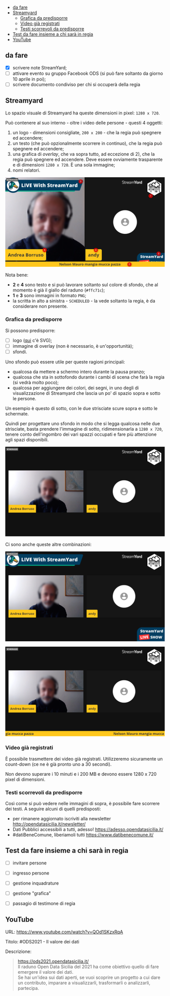 - [da fare](#da-fare)
- [Streamyard](#streamyard)
  - [Grafica da predisporre](#grafica-da-predisporre)
  - [Video già registrati](#video-già-registrati)
  - [Testi scorrevoli da predisporre](#testi-scorrevoli-da-predisporre)
- [Test da fare insieme a chi sarà in regia](#test-da-fare-insieme-a-chi-sarà-in-regia)
- [YouTube](#youtube)

## da fare

- [x] scrivere note StreamYard;
- [ ] attivare evento su gruppo Facebook ODS (si può fare soltanto da giorno 10 aprile in poi);
- [ ] scrivere documento condiviso per chi si occuperà della regia

## Streamyard

Lo spazio visuale di Streamyard ha queste dimensioni in pixel: `1280 x 720`.

Può contenere al suo interno - oltre i video delle persone - questi 4 oggetti:

1. un logo - dimensioni consigliate, `200 x 200` - che la regia può spegnere ed accendere;
2. un testo (che può opzionalmente scorrere in continuo), che la regia può spegnere ed accendere;
3. una grafica di *overlay*, che va sopra tutto, ad eccezione di 2), che la regia può spegnere ed accendere. Deve essere ovviamente trasparente e di dimensioni `1280 x 720`. È una sola immagine;
4. nomi relatori.

![](./template/imgs/schema.png)

Nota bene:

- **2** e **4** sono testo e si può lavorare soltanto sul colore di sfondo, che al momento è già il giallo del raduno (`#ffc71c`);
- **1** e **3** sono immagini in formato `PNG`;
- la scritta in alto a sinistra - `SCHEDULED` - la vede soltanto la regia, è da considerare non presente.

### Grafica da predisporre

Si possono predisporre:

- [ ] logo ([qui](./template/imgs/logo%20opendatasicilia_esagonale_marginato.svg) c'è SVG);
- [ ] immagine di overlay (non è necessario, è un'opportunità);
- [ ] sfondi.

Uno sfondo può essere utile per queste ragioni principali:

- qualcosa da mettere a schermo intero durante la pausa pranzo;
- qualcosa che sta in sottofondo durante i cambi di scena che farà la regia (si vedrà molto poco);
- qualcosa per aggiungere dei colori, dei segni, in uno degli di visualizzazione di Streamyard che lascia un po' di spazio sopra e sotto le persone.

Un esempio è questo di sotto, con le due strisciate scure sopra e sotto le schermate.

Quindi per progettare uno sfondo in modo che si legga qualcosa nelle due strisciate, basta prendere l'immagine di sotto, ridimensionarla a `1280 x 720`, tenere conto dell'ingombro dei vari spazzi occupati e fare più attenzione agli spazi disponibili.

![](./template/imgs/sfondo_01.png)

Ci sono anche queste altre combinazioni:

![](./template/imgs/sfondo_02.png)

![](./template/imgs/sfondo_03.png)

### Video già registrati

È possibile trasmettere dei video già registrati. Utilizzeremo sicuramente un count-down (ce ne è già pronto uno a 30 secondi).

Non devono superare i 10 minuti e i 200 MB e devono essere 1280 x 720 pixel di dimensioni.

### Testi scorrevoli da predisporre

Così come si può vedere nelle immagini di sopra, è possibile fare scorrere dei testi. A seguire alcuni di quelli predisposti:

- per rimanere aggiornato iscriviti alla newsletter http://opendatasicilia.it/newsletter/
- Dati Pubblici accessibili a tutti, adesso! https://adesso.opendatasicilia.it/
- #datiBeneComune, liberiamoli tutti https://www.datibenecomune.it/

## Test da fare insieme a chi sarà in regia

- [ ] invitare persone
- [ ] ingresso persone
- [ ] gestione inquadrature
- [ ] gestione "grafica"
- [ ] passagio di testimone di regia



## YouTube

URL: <https://www.youtube.com/watch?v=QOd1SKzxRqA>

Titolo: #ODS2021 - Il valore dei dati

Descrizione:

> https://ods2021.opendatasicilia.it/<br>
> Il raduno Open Data Sicilia del 2021 ha come obiettivo quello di fare emergere il valore dei dati.<br>
> Se hai un'idea sui dati aperti, se vuoi scoprire un progetto a cui dare un contributo, imparare a visualizzarli, trasformarli o analizzarli, partecipa.
